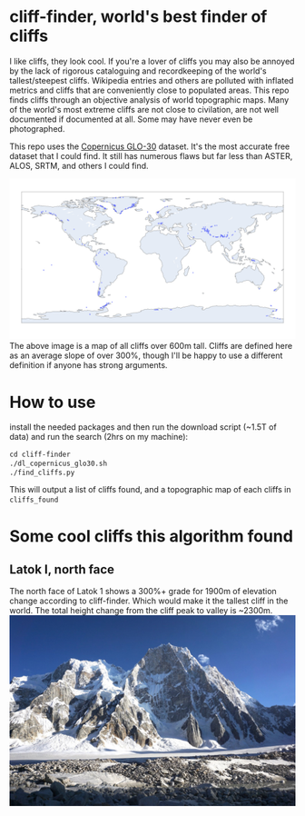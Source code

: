 # cliff-finder, world's best finder of cliffs
I like cliffs, they look cool. If you're a lover of cliffs you may also be annoyed by the lack of rigorous cataloguing and recordkeeping of the world's tallest/steepest cliffs. Wikipedia entries and others are polluted with inflated metrics and cliffs that are conveniently close to populated areas. This repo finds cliffs through an objective analysis of world topographic maps. Many of the world's most extreme cliffs are not close to civilation, are not well documented if documented at all. Some may have never even be photographed.

This repo uses the [Copernicus GLO-30](https://portal.opentopography.org/raster?opentopoID=OTSDEM.032021.4326.3) dataset. It's the most accurate free dataset that I could find. It still has numerous flaws but far less than ASTER, ALOS, SRTM, and others I could find.

![cliffs_map_simple](cliffs_map_simple.png)
The above image is a map of all cliffs over 600m tall. Cliffs are defined here as an average slope of over 300%, though I'll be happy to use a different definition if anyone has strong arguments.

# How to use
install the needed packages and then run the download script (~1.5T of data) and run the search (2hrs on my machine):
```
cd cliff-finder
./dl_copernicus_glo30.sh
./find_cliffs.py
```
This will output a list of cliffs found, and a topographic map of each cliffs in `cliffs_found`

# Some cool cliffs this algorithm found
## Latok I, north face
The north face of Latok 1 shows a 300%+ grade for 1900m of elevation change according to cliff-finder. Which would make it the tallest cliff in the world. The total height change from the cliff peak to valley is ~2300m.
![latok1](cliff_pics/latok1_north_face.jpg)
